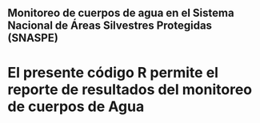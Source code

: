 ##  Monitoreo de cuerpos de agua en el Sistema Nacional de Áreas Silvestres Protegidas (SNASPE)

# El presente código R permite el reporte de resultados del monitoreo de cuerpos de Agua
